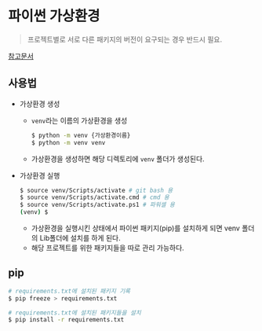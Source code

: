 # 파이썬 가상환경

> 프로젝트별로 서로 다른 패키지의 버전이 요구되는 경우 반드시 필요.

[참고문서](https://docs.python.org/ko/3/tutorial/venv.html)



## 사용법

* 가상환경 생성

  * `venv`라는 이름의 가상환경을 생성

    ```bash
    $ python -m venv {가상환경이름}
    $ python -m venv venv
    ```

  * 가상환경을 생성하면 해당 디렉토리에 `venv` 폴더가 생성된다.

* 가상환경 실행

  ```bash
  $ source venv/Scripts/activate # git bash 용
  $ source venv/Scripts/activate.cmd # cmd 용
  $ source venv/Scripts/activate.ps1 # 파워셀 용
  (venv) $
  ```

  * 가상환경을 실행시킨 상태에서 파이썬 패키지(pip)를 설치하게 되면 venv 폴더의 Lib폴더에 설치를 하게 된다.
  * 해당 프로젝트를 위한 패키지들을 따로 관리 가능하다.

## pip

```bash
# requirements.txt에 설치된 패키지 기록
$ pip freeze > requirements.txt

# requirements.txt에 설치된 패키지들을 설치
$ pip install -r requirements.txt
```

